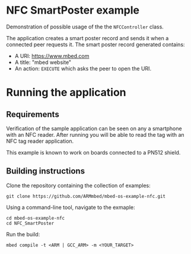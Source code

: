 # NFC SmartPoster example

Demonstration of possible usage of the the `NFCController` class.

The application creates a smart poster record and sends it when a connected peer requests it.
The smart poster record generated contains:
- A URI: https://www.mbed.com
- A title: "mbed website"
- An action: `EXECUTE` which asks the peer to open the URI.

# Running the application

## Requirements

Verification of the sample application can be seen on any a smartphone with an NFC reader. After running you will be able to read the tag with an NFC tag reader application.

This example is known to work on boards connected to a PN512 shield.

## Building instructions

Clone the repository containing the collection of examples:

```
git clone https://github.com/ARMmbed/mbed-os-example-nfc.git
```

Using a command-line tool, navigate to the exmaple:

```
cd mbed-os-example-nfc
cd NFC_SmartPoster
```

Run the build:

```
mbed compile -t <ARM | GCC_ARM> -m <YOUR_TARGET>
```

